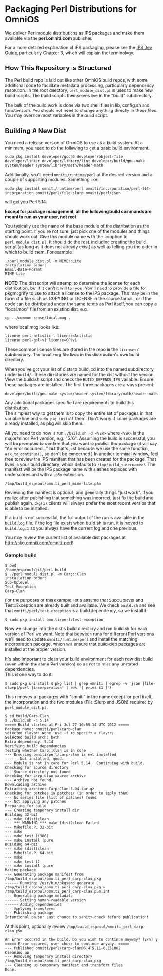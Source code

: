 # Packaging Perl Distributions for OmniOS

We deliver Perl module distributions as IPS packages and make them available via 
the __perl.omniti.com__ publisher.

For a more detailed explanation of IPS packaging, please see the [IPS Dev 
 Guide](http://hub.opensolaris.org/bin/download/Project+pkg/files/ipsdevguide.pdf), 
 particularly Chapter 3, which will explain the terminology.

## How This Repository is Structured

The Perl build repo is laid out like other OmniOS build repos, with some 
additional code to facilitate metadata processing, particularly dependency 
resolution.  In the root directory, `perl_module_dist.pl` is used to make new 
build scripts.  The build scripts themselves live in the "build" subdirectory.

The bulk of the build work is done via two shell files in lib, config.sh and 
functions.sh.  You should not need to change anything directly in these files.  
You may override most variables in the build script.

## Building A New Dist

You need a release version of OmniOS to use as a build system.  At a minimum, 
you need to do the following to get a basic build environment.

	sudo pkg install developer/gcc46 developer/object-file developer/linker developer/library/lint developer/build/gnu-make system/header system/library/math/header-math

Additionally, you'll need `omniti/runtime/perl` at the desired version and a 
couple of supporting modules.  Something like:

	sudo pkg install omniti/runtime/perl omniti/incorporation/perl-514-incorporation omniti/perl/file-slurp omniti/perl/json

will get you Perl 5.14.

__Except for package management, all the following build commands are meant to run
as your user, not root.__

You typically use the name of the base module of the distribution as the 
starting point.  If you're not sure, just pick one of the modules and things 
should work out.  Give this module name with the `-m` option to 
`perl_module_dist.pl`.  It should do the rest, including creating the build 
script (as long as it does not already exist) as well as telling you the order 
in which to build them. For example:

	./perl_module_dist.pl -m MIME::Lite
	Installation order:
	Email-Date-Format
	MIME-Lite

__NOTE:__ The dist script will attempt to determine the license for each 
distribution, but if it can't it will tell you.  You'll need to provide a file 
for pkgmogrify to use to attach a license to the IPS package.  This may be in 
the form of a file such as COPYING or LICENSE in the source tarball, or 
if the code can be distributed under the same terms as Perl itself, you 
can copy a "local.mog" file from an existing dist, e.g.

	cp ../common-sense/local.mog .

where local.mog looks like:

	license perl-artistic-1 license=Artistic
	license perl-gpl-v1 license=GPLv1

These common license files are stored in the repo in the `licenses/` 
subdirectory. The local.mog file lives in the distribution's own build 
directory.

When you've got your list of dists to build, cd into the named subdirectory 
under `build/`.  These directories are named for the dist without the version.  
View the build.sh script and check the `BUILD_DEPENDS_IPS` variable.  Ensure 
these packages are installed.  The first three packages are always present:

	developer/build/gnu-make system/header system/library/math/header-math

Any additional packages specified are requirements to build this distribution.  
The simplest way to get them is to copy the entire set of packages in that 
variable line and `sudo pkg install` them.  Don't worry if some packages are 
already installed, as pkg will skip them.

All you need to do now is run `./build.sh -d <VER>` where `<VER>` is the 
major/minor Perl version, e.g. "5.16".  Assuming the build is successful, you 
will be prompted to confirm that you want to publish the package (it will say 
"An error occurred..." but that's just because we use the same function, 
`ask_to_continue()`, so don't be concerned.)  In another terminal window, feel 
free to review the IPS manifest that has been created for the package.  That 
lives in your build directory, which defaults to `/tmp/build_<username>/`.  The 
manifest will be the IPS package name with slashes replaced with underscores and 
with a `.p5m` extension.

	/tmp/build_esproul/omniti_perl_mime-lite.p5m

Reviewing the manifest is optional, and generally things "just work".  If you 
realize after publishing that something was incorrect, just fix the build and 
publish again.  `pkg(1)` clients will always prefer the most recent version that 
is able to be installed.

If a build is not successful, the full output of the run is available in the 
`build.log` file.  If the log file exists when build.sh is run, it is moved to 
`build.log.1` so you always have the current log and one previous.

You may review the current list of available dist packages at 
http://pkg.omniti.com/omniti-perl/

### Sample build

	$ pwd
	/home/esproul/git/perl-build
	$ ./perl_module_dist.pl -m Carp::Clan
	Installation order:
	Sub-Uplevel
	Test-Exception
	Carp-Clan

For the purposes of this example, let's assume that Sub::Uplevel and
Test::Exception are already built and available.  We check `build.sh` and see
that `omniti/perl/test-exception` is a build dependency, so we install it.

	$ sudo pkg install omniti/perl/test-exception

Now we change into the dist's build directory and run build.sh for each version
of Perl we want.  Note that between runs for different Perl versions we'll need
to update `omniti/runtime/perl` and install the matching incorporation package,
which will ensure that build-dep packages are installed at the proper version.

It's also important to clean your build environment for each new dist build
(even within the same Perl version) so as not to miss any unstated dependencies.  
This is one way to do it:

	$ sudo pkg uninstall $(pkg list | grep omniti | egrep -v 'json |file-slurp|/perl |incorporation' | awk '{ print $1 }')

This removes all packages with "omniti" in the name except for perl itself, 
the incorporation and the two modules (File::Slurp and JSON) required by
`perl_module_dist.pl`.

	$ cd build/Carp-Clan
	$ ./build.sh -d 5.14
	===== Build started at Fri Jul 27 16:55:14 UTC 2012 =====
	Package name: omniti/perl/carp-clan
	Selected flavor: None (use -f to specify a flavor)
	Selected build arch: both
	Extra dependency: 5.14
	Verifying build dependencies
	Testing whether Carp::Clan is in core
	--- Ensuring omniti/perl/carp-clan is not installed
	------ Not installed, good.
	--- Module is not in core for Perl 5.14.  Continuing with build.
	Checking for source directory
	--- Source directory not found
	Checking for Carp-Clan source archive
	--- Archive not found.
	Downloading archive
	Extracting archive: Carp-Clan-6.04.tar.gz
	Checking for patches in patches/ (in order to apply them)
	--- No series file (list of patches) found
	--- Not applying any patches
	Preparing for build
	--- Creating temporary install dir
	Building 32-bit
	--- make (dist)clean
	--- *** WARNING *** make (dist)clean Failed
	--- Makefile.PL 32-bit
	--- make
	--- make test (i386)
	--- make install (pure)
	Building 64-bit
	--- make (dist)clean
	--- Makefile.PL 64-bit
	--- make
	--- make test ()
	--- make install (pure)
	Making package
	--- Generating package manifest from /tmp/build_esproul/omniti_perl_carp-clan_pkg
	------ Running: /usr/bin/pkgsend generate /tmp/build_esproul/omniti_perl_carp-clan_pkg > /tmp/build_esproul/omniti_perl_carp-clan.p5m.int
	--- Generating package metadata
	------ Setting human-readable version
	------ Adding dependencies
	--- Applying transforms
	--- Publishing package
	Intentional pause: Last chance to sanity-check before publication!

At this point, optionally review `/tmp/build_esproul/omniti_perl_carp-clan.p5m`

	An Error occured in the build. Do you wish to continue anyway? (y/n) y
	===== Error occured, user chose to continue anyway. =====
	--- Published omniti/perl/carp-clan@6.4,5.11-0.151002
	Cleaning up
	--- Removing temporary install directory /tmp/build_esproul/omniti_perl_carp-clan_pkg
	--- Cleaning up temporary manifest and transform files
	Done.
